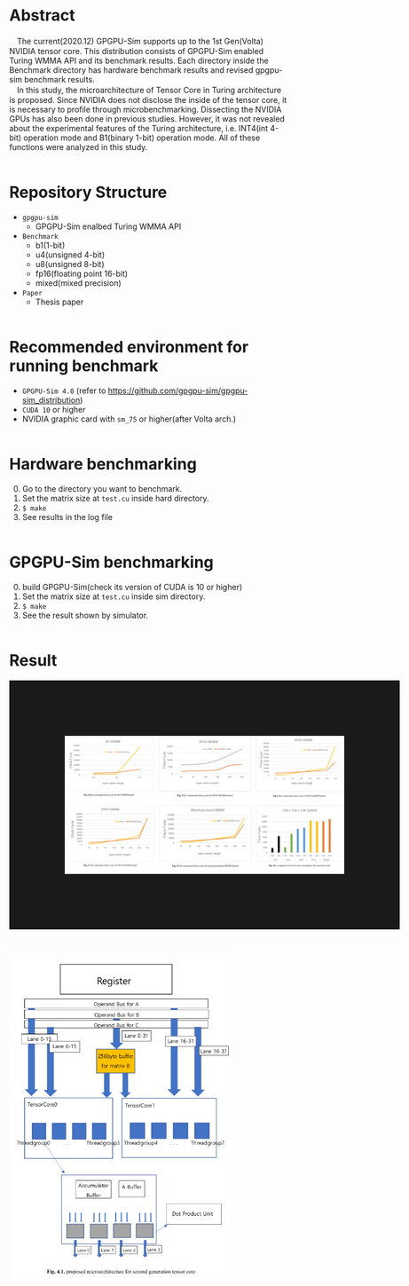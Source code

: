 # Abstract
　The current(2020.12) GPGPU-Sim supports up to the 1st Gen(Volta) NVIDIA tensor core. This distribution consists of GPGPU-Sim enabled Turing WMMA API and its benchmark results. Each directory inside the Benchmark directory has hardware benchmark results and revised gpgpu-sim benchmark results. <br>
　In this study, the microarchitecture of Tensor Core in Turing architecture is proposed. Since NVIDIA does not disclose the inside of the tensor core, it is necessary to profile through microbenchmarking. Dissecting the NVIDIA GPUs has also been done in previous studies. However, it was not revealed about the experimental features of the Turing architecture, i.e. INT4(int 4-bit) operation mode and B1(binary 1-bit) operation mode. All of these functions were analyzed in this study.<br><br>


# Repository Structure
* ```gpgpu-sim```
   * GPGPU-Sim enalbed Turing WMMA API
* ```Benchmark```
   * b1(1-bit)
   * u4(unsigned 4-bit)
   * u8(unsigned 8-bit)
   * fp16(floating point 16-bit)
   * mixed(mixed precision)
* ```Paper```
   * Thesis paper<br><br>

# Recommended environment for running benchmark
   * ```GPGPU-Sim 4.0``` (refer to https://github.com/gpgpu-sim/gpgpu-sim_distribution)
   * ```CUDA 10``` or higher
   * NVIDIA graphic card with ```sm_75``` or higher(after Volta arch.)<br><br>
   
# Hardware benchmarking
   0. Go to the directory you want to benchmark.
   1. Set the matrix size at ```test.cu``` inside hard directory.
   2. ```$ make```
   3. See results in the log file <br><br>
# GPGPU-Sim benchmarking
   0. build GPGPU-Sim(check its version of CUDA is 10 or higher)
   1. Set the matrix size at  ```test.cu``` inside sim directory.
   2. ```$ make```
   3. See the result shown by simulator.<br><br>

# Result
<img src="benchmark_results.png" border="100px" align="center" > </img><br><br><br><br>
<img src="proposed_arch.png" width="400px" align="center" > </img><br><br><br><br>
<img>
